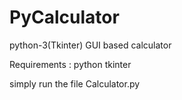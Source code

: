 # PyCalculator
python-3(Tkinter) GUI based calculator

Requirements :
python
tkinter

simply run the file Calculator.py

